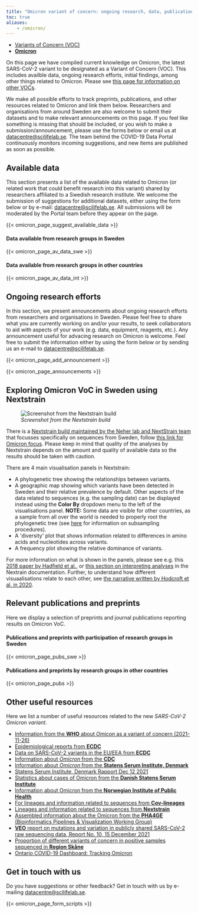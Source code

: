 ```yaml
---
title: "Omicron variant of concern: ongoing research, data, publications and preprints"
toc: true
aliases:
    - /omicron/
---
```


<div class="row mb-4"><div class="col col-sm-8"><ul class="nav nav-tabs nav-justified">
  <li class="nav-item">
    <a class="nav-link" href="../">Variants of Concern (VOC)</a>
  </li>
  <li class="nav-item">
    <a class="nav-link active" href="#"><b>Omicron<br></b></a>
  </li>
</ul></div></div>

On this page we have compiled current knowledge on Omicron, the latest SARS-CoV-2 variant to be designated as a Variant of Concern (VOC). This includes availble data, ongoing research efforts, initial findings, among other things related to Omicron. Please see [this page for information on other VOCs](../).

We make all possible efforts to track preprints, publications, and other resources related to Omicron and link them below. Researchers and organisations from around Sweden are also welcome to submit their datasets and to make relevant announcements on this page. If you feel like something is missing that should be included, or you wish to make a submission/announcement, please use the forms below or email us at datacentre@scilifelab.se. The team behind the COVID-19 Data Portal continuously monitors incoming suggestions, and new items are published as soon as possible.

## Available data

This section presents a list of the available data related to Omicron (or related work that could benefit research into this variant) shared by researchers affiliated to a Swedish research institute. We welcome the submission of suggestions for additional datasets, either using the form below or by e-mail: datacentre@scilifelab.se. All submissions will be moderated by the Portal team before they appear on the page.

{{< omicron_page_suggest_available_data >}}

#### Data available from research groups in Sweden

{{< omicron_page_av_data_swe >}}

#### Data available from research groups in other countries

{{< omicron_page_av_data_int >}}

## Ongoing research efforts

In this section, we present announcements about ongoing research efforts from researchers and organisations in Sweden. Please feel free to share what you are currently working on and/or your results, to seek collaborators to aid with aspects of your work (e.g. data, equipment, reagents, etc.). Any announcement useful for advacing research on Omicron is welcome. Feel free to submit the information either by using the form below or by sending us an e-mail to datacentre@scilifelab.se.

{{< omicron_page_add_announcement >}}

{{< omicron_page_announcements >}}

## Exploring Omicron VoC in Sweden using Nextstrain

<figure class="figure float-right mx-3 w-50">
  <img src="/voc/nextstrain_omicron.png" alt="Screenshot from the Nextstrain build" class="img-thumbnail">
  <figcaption class="figure-caption mt-1"><i>Screenshot from the Nextstrain build</i></figcaption>
</figure>

There is a [Nextstrain build maintained by the Neher lab and NextStrain team](https://nextstrain.org/groups/neherlab/ncov/sweden) that focusses specifically on sequences from Sweden, follow [this link for Omicron focus](https://nextstrain.org/groups/neherlab/ncov/sweden?f_clade_membership=21K%20%28Omicron%29). Please keep in mind that quality of the analyses by Nextstrain depends on the amount and quality of available data so the results should be taken with caution.

There are 4 main visualisation panels in Nextstrain:

- A phylogenetic tree showing the relationships between variants.
- A geographic map showing which variants have been detected in Sweden and their relative prevalence by default. Other aspects of the data related to sequences (e.g. the sampling date) can be displayed instead using the **Color By** dropdown menu to the left of the visualisations panel. **NOTE:** Some data are visible for other countries, as a sample from all over the world is needed to properly root the phylogenetic tree (see [here](https://docs.nextstrain.org/projects/ncov/en/latest/analysis/data-prep.html) for information on subsampling procedures).
- A 'diversity' plot that shows information related to differences in amino acids and nucleotides across variants.
- A frequency plot showing the relative dominance of variants.

For more information on what is shown in the panels, please see e.g. this [2018 paper by Hadfield et al.](https://academic.oup.com/bioinformatics/article/34/23/4121/5001388), or [this section on interpreting analyses](https://docs.nextstrain.org/en/latest/learn/interpret/index.html) in the Nextrain documentation. Further, to understand how different visuaalisations relate to each other, see [the narrative written by Hodcroft et al. in 2020](https://nextstrain.org/narratives/trees-background).

## Relevant publications and preprints

Here we display a selection of preprints and journal publications reporting results on Omicron VoC.

#### Publications and preprints with participation of research groups in Sweden

{{< omicron_page_pubs_swe >}}

#### Publications and preprints by research groups in other countries

{{< omicron_page_pubs >}}

## Other useful resources

Here we list a number of useful resources related to the new *SARS-CoV-2 Omicron variant*.

- [Information from the **WHO** about *Omicon* as a variant of concern (2021-11-26)](https://www.who.int/news/item/26-11-2021-classification-of-omicron-(b.1.1.529)-sars-cov-2-variant-of-concern)
- [Epidemiological reports from **ECDC**](https://www.ecdc.europa.eu/en/news-events)
- [Data on SARS-CoV-2 variants in the EU/EEA from **ECDC**](https://www.ecdc.europa.eu/en/publications-data/data-virus-variants-covid-19-eueea)
- [Information about *Omicron* from the **CDC**](https://www.cdc.gov/coronavirus/2019-ncov/variants/omicron-variant.html)
- [Information about *Omicron* from the **Statens Serum Institute, Denmark**](https://www.ssi.dk/aktuelt/nyheder/2021/status-pa-omikron-varianten-b11529-pr-061221)
- [Statens Serum Institute, Denmark Rapport Dec 12 2021](https://covid19.ssi.dk/virusvarianter/omikron)
- [Statistics about cases of Omicron from the **Danish Statens Serum Institute**](https://files.ssi.dk/covid19/podepind-sekventering/variant-pcr-test-december2021/opgoerelse-variantpcr-covid19-13122021-j49o)
- [Information about Omicron from the **Norwegian Institute of Public Health**](https://www.fhi.no/en/id/infectious-diseases/coronavirus/statistikk-over-meldte-tilfeller-avny-virusvariant-omikron/)
- [For lineages and information related to sequences from **Cov-lineages**](https://cov-lineages.org/global_report_B.1.1.529.html)
- [Lineages and information related to sequences from **Nextstrain**](https://nextstrain.org/groups/neherlab/ncov/sweden)
- [Assembled information about the Omicron from the **PHA4GE** (Bioinformatics Pipelines & Visualization Working Group)](https://github.com/pha4ge/pipeline-resources/blob/main/docs/omicron-resources.md)
- [**VEO** report on mutations and variation in publicly shared SARS-CoV-2 raw sequencing data, Report No. 10, 15 December 2021](https://www.veo-europe.eu/news/nyhed?id=%7B1B87370A-0EBB-4412-81E5-9390A6FCDC07%7D)
- [Proportion of different variants of concern in positive samples sequenced in **Region Skåne**](https://www.skane.se/digitala-rapporter/lagesbild-covid-19-i-skane/sekvensering/)
- [Ontario COVID-19 Dashboard: Tracking Omicron](https://covid19-sciencetable.ca/ontario-dashboard/)

## Get in touch with us

Do you have suggestions or other feedback? Get in touch with us by e-mailing datacentre@scilifelab.se.

{{< omicron_page_form_scripts >}}
